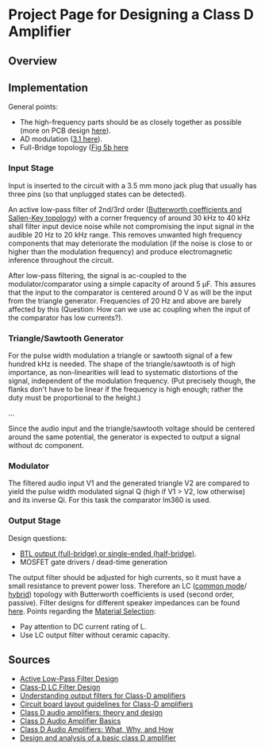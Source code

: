 # Project Page for Designing a Class D Amplifier
<!--- 
(Note: This is a project of physics students quite unfamiliar with
electronics, so there is no guarantee for the quality of the argumentation
presented.) 
-->

## Overview


## Implementation

General points:
  * The high-frequency parts should be as closely together as possible
    (more on PCB design [here](http://www.eetimes.com/document.asp?doc_id=1274882)).
  * AD modulation ([3.1 here](http://www.ti.com/lit/an/sloa119b/sloa119b.pdf)).
  * Full-Bridge topology ([Fig 5b here](http://www.coldamp.com/store/media/pdf/Class_D_audio_amplifiers_White_Paper_en.pdf)

### Input Stage
Input is inserted to the circuit with a 3.5 mm mono jack plug that usually has
three pins (so that unplugged states can be detected). 

An active low-pass filter of 2nd/3rd order 
([Butterworth coefficients and Sallen-Key topology](http://www.ti.com/lit/an/sloa049b/sloa049b.pdf)) 
with a corner frequency of around 30 kHz to 40 kHz shall filter input device noise
while not compromising the input signal in the audible 20 Hz to 20 kHz range.
This removes unwanted high frequency components that may deteriorate the
modulation (if the noise is close to or higher than the modulation
frequency) and produce electromagnetic inference throughout the circuit.

After low-pass filtering, the signal is ac-coupled to the
modulator/comparator using a simple capacity of around 5 μF. This assures
that the input to the comparator is centered around 0 V as will be the
input from the triangle generator. Frequencies of 20 Hz and above are
barely affected by this (Question: How can we use ac coupling when the
input of the comparator has low currents?).

### Triangle/Sawtooth Generator
For the pulse width modulation a triangle or sawtooth signal of a few
hundred kHz is needed. The shape of the triangle/sawtooth is of high
importance, as non-linearities will lead to systematic distortions of the
signal, independent of the modulation frequency. (Put precisely though, the
flanks don't have to be linear if the frequency is high enough; rather the
duty must be proportional to the height.)

...

Since the audio input and the triangle/sawtooth voltage should be centered
around the same potential, the generator is expected to output a signal
without dc component.

### Modulator
The filtered audio input V1 and the generated triangle V2 are compared to
yield the pulse width modulated signal Q (high if V1 > V2, low otherwise)
and its inverse Qi. For this task the comparator lm360 is used.

### Output Stage
Design questions:
  * [BTL output (full-bridge) or single-ended (half-bridge)](http://www.eetimes.com/document.asp?doc_id=1274877&page_number=2).
  * MOSFET gate drivers / dead-time generation

The output filter should be adjusted for high currents, so it must have a small
resistance to prevent power loss. Therefore an LC
([common mode](http://www.eetimes.com/document.asp?doc_id=1274877&page_number=3)/
[hybrid](http://www.eetimes.com/document.asp?doc_id=1274877&page_number=4))
topology with Butterworth coefficients is used (second order, passive).
Filter designs for different speaker impedances can be found
[here](http://www.ti.com/lit/an/sloa119b/sloa119b.pdf).
Points regarding the [Material Selection](http://www.eetimes.com/document.asp?doc_id=1274877):
  * Pay attention to DC current rating of L.
  * Use LC output filter without ceramic capacity.


## Sources
  * [Active Low-Pass Filter Design](http://www.ti.com/lit/an/sloa049b/sloa049b.pdf)
  * [Class-D LC Filter Design](http://www.ti.com/lit/an/sloa119b/sloa119b.pdf)
  * [Understanding output filters for Class-D amplifiers](http://www.eetimes.com/document.asp?doc_id=1274877)
  * [Circuit board layout guidelines for Class-D amplifiers](http://www.eetimes.com/document.asp?doc_id=1274882)
  * [Class D audio amplifiers: theory and design](http://www.coldamp.com/store/media/pdf/Class_D_audio_amplifiers_White_Paper_en.pdf)
  * [Class D Audio Amplifier Basics](http://www.irf.com/technical-info/appnotes/an-1071.pdf)
  * [Class D Audio Amplifiers: What, Why, and How](http://www.analog.com/library/analogDialogue/archives/40-06/class_d.pdf)
  * [Design and analysis of a basic class D amplifier](http://www.eetimes.com/document.asp?doc_id=1274753)
